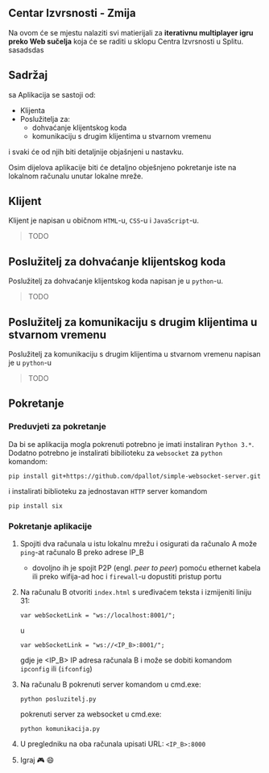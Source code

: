 ## Centar Izvrsnosti - Zmija

Na ovom će se mjestu nalaziti svi matierijali za **iterativnu multiplayer igru preko Web sučelja** koja će se raditi u sklopu Centra Izvrsnosti u Splitu.
sasadsdas

## Sadržaj
sa
Aplikacija se sastoji od:
* Klijenta
* Poslužitelja za:
  * dohvaćanje klijentskog koda
  * komunikaciju s drugim klijentima u stvarnom vremenu
  
i svaki će od njih biti detaljnije objašnjeni u nastavku.

Osim dijelova aplikacije biti će detaljno obješnjeno pokretanje iste na lokalnom računalu unutar lokalne mreže.

## Klijent

Klijent je napisan u običnom `HTML`-u, `CSS`-u i `JavaScript`-u. 
> TODO

## Poslužitelj za dohvaćanje klijentskog koda

Poslužitelj za dohvaćanje klijentskog koda napisan je u `python`-u.
> TODO

## Poslužitelj za komunikaciju s drugim klijentima u stvarnom vremenu

Poslužitelj za komunikaciju s drugim klijentima u stvarnom vremenu napisan je u `python`-u
> TODO

## Pokretanje

### Preduvjeti za pokretanje
Da bi se aplikacija mogla pokrenuti potrebno je imati instaliran `Python 3.*`. 
Dodatno potrebno je instalirati bibilioteku za `websocket` za `python` komandom:
```
pip install git+https://github.com/dpallot/simple-websocket-server.git
```
i instalirati biblioteku za jednostavan `HTTP` server komandom
```
pip install six
```

### Pokretanje aplikacije

1. Spojiti dva računala u istu lokalnu mrežu i osigurati da računalo A može `ping`-at računalo B preko adrese IP_B
    - dovoljno ih je spojit P2P (engl. _peer to peer_) pomoću ethernet kabela ili preko wifija-ad hoc i `firewall`-u dopustiti pristup portu

2. Na računalu B otvoriti `index.html` s uređivaćem teksta i izmijeniti liniju 31: 
	 ```
   var webSocketLink = "ws://localhost:8001/";
   ```
	 u
   ```
   var webSocketLink = "ws://<IP_B>:8001/";
   ```
	gdje je <IP_B> IP adresa računala B i može se dobiti komandom `ipconfig` ili (`ifconfig`)
3. Na računalu B pokrenuti server komandom u cmd.exe:  
	  ```
    python posluzitelj.py
    ```
	pokrenuti server za websocket u cmd.exe:
    ```
    python komunikacija.py
    ```
4. U pregledniku na oba računala upisati URL: `<IP_B>:8000`
5. Igraj :video_game: :smile:
